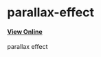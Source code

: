# parallax-effect

<h4><a href='https://hadioryanipr.github.io/parallax-effect/'>View Online</a></h4>

 parallax effect 



 
 


